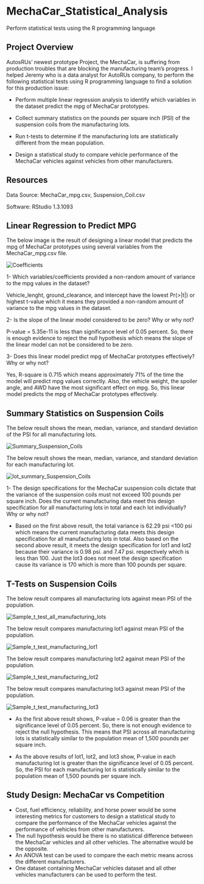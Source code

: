 # MechaCar_Statistical_Analysis
Perform statistical tests using the R programming language

## Project Overview

AutosRUs’ newest prototype Project, the MechaCar, is suffering from production troubles that are blocking the manufacturing team’s progress. I helped Jeremy who is a data analyst for AutoRUs company, to perform the following statistical tests using R programming language to find a solution for this production issue:

 - Perform multiple linear regression analysis to identify which variables in the dataset predict the mpg of MechaCar prototypes.
 
 - Collect summary statistics on the pounds per square inch (PSI) of the suspension coils from the manufacturing lots.
 
 - Run t-tests to determine if the manufacturing lots are statistically different from the mean population.
 
 - Design a statistical study to compare vehicle performance of the MechaCar vehicles against vehicles from other manufacturers. 

## Resources

Data Source: MechaCar_mpg.csv, Suspension_Coil.csv

Software: RStudio 1.3.1093

## Linear Regression to Predict MPG

The below image is the result of designing a linear model that predicts the mpg of MechaCar prototypes using several variables from the MechaCar_mpg.csv file. 

![Coefficients](https://user-images.githubusercontent.com/71282697/104851499-2d24c080-58aa-11eb-86ae-e751c232da18.png)


 1- Which variables/coefficients provided a non-random amount of variance to the mpg values in the dataset?
 
 Vehicle_lenght, ground_clearance, and intercept have the lowest Pr(>|t|) or highest t-value which it means they provided a non-random amount of variance to the mpg values in the dataset.
 
 2- Is the slope of the linear model considered to be zero? Why or why not?
 
 P-value = 5.35e-11 is less than significance level of 0.05 percent. So, there is enough evidence to reject the null hypothesis which means the slope of the linear model can not be considered to be zero.
 
 3- Does this linear model predict mpg of MechaCar prototypes effectively? Why or why not?
 
Yes, R-square is 0.715 which means approximately 71% of the time the model will predict mpg values correctly. Also, the vehicle weight, the spoiler angle, and AWD have the most significant effect on mpg. So, this linear model predicts the mpg of MechaCar prototypes effectively.

## Summary Statistics on Suspension Coils

The below result shows the mean, median, variance, and standard deviation of the PSI for all manufacturing lots.

![Summary_Suspension_Coils](https://user-images.githubusercontent.com/71282697/104851563-88ef4980-58aa-11eb-87b3-047f69012e54.png)

The below result shows the mean, median, variance, and standard deviation for each manufacturing lot.

![lot_summary_Suspension_Coils](https://user-images.githubusercontent.com/71282697/104851581-b3d99d80-58aa-11eb-8b1c-17a41a9e2db2.png)


1- The design specifications for the MechaCar suspension coils dictate that the variance of the suspension coils must not exceed 100 pounds per square inch. Does the current manufacturing data meet this design specification for all manufacturing lots in total and each lot individually? Why or why not?

 - Based on the first above result, the total variance is 62.29 psi <100 psi which means the current manufacturing data meets this design specification for all manufacturing lots in total. Also based on the second above result, it meets the design specification for lot1 and lot2 because their variance is 0.98 psi. and 7.47 psi. respectively which is less than 100. Just the lot3 does not meet the design specification cause its variance is 170 which is more than 100 pounds per square.

## T-Tests on Suspension Coils

The below result compares all manufacturing lots against mean PSI of the population.

![Sample_t_test_all_manufacturing_lots](https://user-images.githubusercontent.com/71282697/104854922-49325d00-58be-11eb-9b26-8de02365088c.png)

The below result compares manufacturing lot1 against mean PSI of the population.

![Sample_t_test_manufacturing_lot1](https://user-images.githubusercontent.com/71282697/104854939-6ebf6680-58be-11eb-82a8-ec998907db08.png)

The below result compares manufacturing lot2 against mean PSI of the population.

![Sample_t_test_manufacturing_lot2](https://user-images.githubusercontent.com/71282697/104854949-88f94480-58be-11eb-8479-e0152f96349b.png)

The below result compares manufacturing lot3 against mean PSI of the population.

![Sample_t_test_manufacturing_lot3](https://user-images.githubusercontent.com/71282697/104854968-a7f7d680-58be-11eb-9027-d6cd173befe5.png)

 - As the first above result shows, P-value = 0.06 is greater than the significance level of 0.05 percent. So, there is not enough evidence to reject the null hypothesis. This means that PSI across all manufacturing lots is statistically similar to the population mean of 1,500 pounds per square inch.
 
 - As the above results of lot1, lot2, and lot3 show, P-value in each manufacturing lot is greater than the significance level of 0.05 percent. So, the PSI for each manufacturing lot is statistically similar to the population mean of 1,500 pounds per square inch.

## Study Design: MechaCar vs Competition

- Cost, fuel efficiency, reliability, and horse power would be some interesting metrics for customers to design a statistical study to compare the performance of the MechaCar vehicles against the performance of vehicles from other manufacturers. 
- The null hypothesis would be there is no statistical difference between the MechaCar vehicles and all other vehicles. The alternative would be the opposite.
- An ANOVA test can be used to compare the each metric means across the different manufacturers.
- One dataset containing MechaCar vehicles dataset and all other vehicles manufacturers can be used to perform the test.


